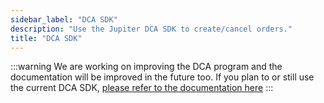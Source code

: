 ```yaml
---
sidebar_label: "DCA SDK"
description: "Use the Jupiter DCA SDK to create/cancel orders."
title: "DCA SDK"
---
```


<head>
    <title>Use the Jupiter DCA SDK to create/cancel orders.</title>
    <meta name="twitter:card" content="summary" />
</head>

:::warning
We are working on improving the DCA program and the documentation will be improved in the future too. If you plan to or still use the current DCA SDK, [please refer to the documentation here](../../docs_versioned_docs/version-old/4-dca/1-integration.md)
:::

